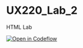 # UX220_Lab_2
HTML Lab

[![Open in Codeflow](https://developer.stackblitz.com/img/open_in_codeflow.svg)](https:///pr.new/koxxwlu/UX220_Lab_2)
